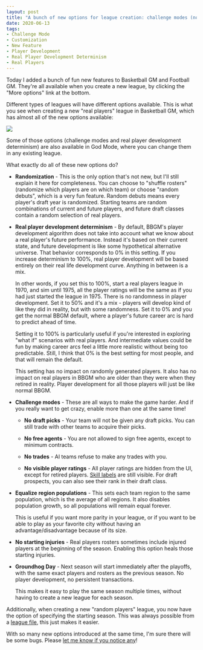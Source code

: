 ```yaml
---
layout: post
title: "A bunch of new options for league creation: challenge modes (no draft picks, no free agents, no trades, no visible ratings), player development realism, and more"
date: 2020-06-13
tags:
- Challenge Mode
- Customization
- New Feature
- Player Development
- Real Player Development Determinism
- Real Players
---
```


Today I added a bunch of fun new features to Basketball GM and Football GM. They're all available when you create a new league, by clicking the "More options" link at the bottom.

Different types of leagues will have different options available. This is what you see when creating a new "real players" league in Basketball GM, which has almost all of the new options available:

<p><img src="/files/league-creation-options.png" class="img-responsive"></p>

Some of those options (challenge modes and real player development determinism) are also available in God Mode, where you can change them in any existing league.

What exactly do all of these new options do?

<!--more-->

* **Randomization** - This is the only option that's not new, but I'll still explain it here for completeness. You can choose to "shuffle rosters" (randomize which players are on which team) or choose "random debuts", which is a very fun feature. Random debuts means every player's draft year is randomized. Starting teams are random combinations of current and future players, and future draft classes contain a random selection of real players.

* **Real player development determinism** - By default, BBGM's player development algorithm does not take into account what we know about a real player's future performance. Instead it's based on their current state, and future development is like some hypothetical alternative universe. That behavior corresponds to 0% in this setting. If you increase determinism to 100%, real player development will be based entirely on their real life development curve. Anything in between is a mix.

  In other words, if you set this to 100%, start a real players league in 1970, and sim until 1975, all the player ratings will be the same as if you had just started the league in 1975. There is no randomness in player development. Set it to 50% and it's a mix - players will develop kind of like they did in reality, but with some randomness. Set it to 0% and you get the normal BBGM default, where a player's future career arc is hard to predict ahead of time.

  Setting it to 100% is particularly useful if you're interested in exploring "what if" scenarios with real players. And intermediate values could be fun by making career arcs feel a little more realistic without being too predictable. Still, I think that 0% is the best setting for most people, and that will remain the default.

  This setting has no impact on randomly generated players. It also has no impact on real players in BBGM who are older than they were when they retired in reality. Player development for all those players will just be like normal BBGM.

* **Challenge modes** - These are all ways to make the game harder. And if you really want to get crazy, enable more than one at the same time!

  * **No draft picks** - Your team will not be given any draft picks. You can still trade with other teams to acquire their picks.

  * **No free agents** - You are not allowed to sign free agents, except to minimum contracts.

  * **No trades** - AI teams refuse to make any trades with you.

  * **No visible player ratings** - All player ratings are hidden from the UI, except for retired players. [Skill labels](/blog/2014/02/what-do-skills-mean/) are still visible. For draft prospects, you can also see their rank in their draft class.

* **Equalize region populations** - This sets each team region to the same population, which is the average of all regions. It also disables population growth, so all populations will remain equal forever.

  This is useful if you want more parity in your league, or if you want to be able to play as your favorite city without having an advantage/disadvantage because of its size.

* **No starting injuries** - Real players rosters sometimes include injured players at the beginning of the season. Enabling this option heals those starting injuries.

* **Groundhog Day** - Next season will start immediately after the playoffs, with the same exact players and rosters as the previous season. No player development, no persistent transactions.

  This makes it easy to play the same season multiple times, without having to create a new league for each season.

Additionally, when creating a new "random players" league, you now have the option of specifying the starting season. This was always possible from a [league file](/files/starting_season.json), this just makes it easier.

With so many new options introduced at the same time, I'm sure there will be some bugs. Please [let me know if you notice any](/contact/)!

